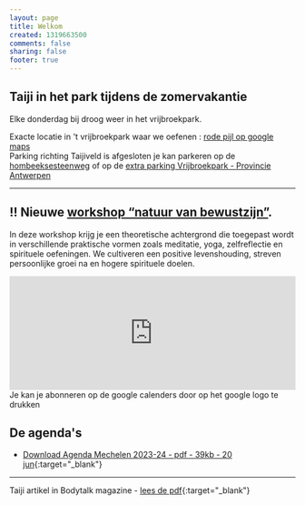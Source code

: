 ```yaml
---
layout: page
title: Welkom
created: 1319663500
comments: false
sharing: false  
footer: true
---
```


## Taiji in het park tijdens de zomervakantie  
  
Elke donderdag bij droog weer in het vrijbroekpark.

Exacte locatie in 't vrijbroekpark  waar we oefenen : <a href="https://goo.gl/maps/Q6obgVEHhmfsMfwKA" target="_blank">rode pijl op google maps</a>  
Parking richting Taijiveld is afgesloten je kan parkeren op de <a href="https://www.google.com/maps/place/51.016294051582015,%204.464680042018036" target="_blank">hombeeksesteenweg</a> of op de <a href="https://www.provincieantwerpen.be/content/provant/nl/nieuws.masterdetail.html/p_detail_url/nl/dvt/provinciale-groendomeinen-regio-mechelen/nieuws/extra-parking-vrijbroekpark.html" target="_blank">extra parking Vrijbroekpark - Provincie Antwerpen</a>  
  
  
<hr>  
  
## !! Nieuwe [workshop “natuur van bewustzijn”](/taijiquan/bewustzijn.html).  
  
In deze workshop krijg je een theoretische achtergrond die toegepast wordt in verschillende praktische vormen zoals meditatie, yoga, zelfreflectie en spirituele oefeningen. We cultiveren een positive levenshouding, streven persoonlijke groei na en hogere spirituele doelen.  

   
<iframe src="https://calendar.google.com/calendar/embed?showTitle=0&amp;showNav=0&amp;showDate=0&amp;showPrint=0&amp;showTabs=0&amp;showCalendars=0&amp;showTz=0&amp;mode=AGENDA&amp;height=200&amp;wkst=2&amp;hl=nl&amp;bgcolor=%23FFFFFF&amp;src=eddypresent.website%40gmail.com&amp;color=%232F6309&amp;src=bnt52stornmaupomm1p01afrt0%40group.calendar.google.com&amp;color=%23125A12&amp;src=sv4bkhqqsf8snmhcjmhj8hqma4%40group.calendar.google.com&amp;color=%235F6B02&amp;ctz=Europe%2FBrussels" style="border-width:0" width="100%" height="200" frameborder="0" scrolling="no"></iframe>
Je kan je abonneren op de google calenders door op het google logo te drukken
  


## De agenda's

* [Download Agenda Mechelen 2023-24 - pdf - 39kb - 20 jun](/flyers/Mechelen_2023-24.pdf){:target="_blank"}  
<!-- * [Download Agenda Grimbergen 2020-21 - pdf - 47kb - 1 sep](/flyers/Grimbergen_2020-21.pdf){:target="_blank"}   -->


---
Taiji artikel in Bodytalk magazine - [lees de pdf](/flyers/TaiChi_voor_lichaam_en_geest_bodytalk.PDF){:target="_blank"} 
